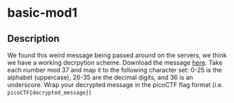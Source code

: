 # basic-mod1

## Description
We found this weird message being passed around on the servers, we think we have a working decrpytion scheme.
Download the message [here](https://artifacts.picoctf.net/c/398/message.txt).
Take each number mod 37 and map it to the following character set: 0-25 is the alphabet (uppercase), 26-35 are the decimal digits, and 36 is an underscore.
Wrap your decrypted message in the picoCTF flag format (i.e. `picoCTF{decrypted_message}`)
